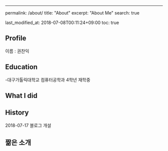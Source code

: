 ---
permalink: /about/
title: "About"
excerpt: "About Me"
search: true


last_modified_at: 2018-07-08T00:11:24+09:00
toc: true

## Profile

이름 : 권찬익

## Education
 -대구가톨릭대학교 컴퓨터공학과 4학년 재학중

## What I did


## History

2018-07-17 블로그 개설

## 짦은 소개
